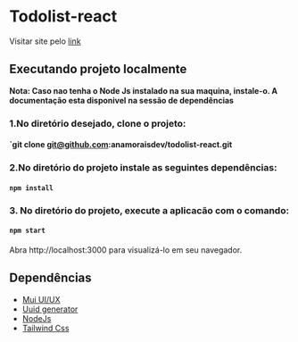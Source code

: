 # Todolist-react

Visitar site pelo [link]()

## Executando projeto localmente

**Nota: Caso nao tenha o Node Js instalado na sua maquina, instale-o. A documentação esta disponivel na sessão de dependências** 


### 1.No diretório desejado, clone o projeto:
#### `git clone git@github.com:anamoraisdev/todolist-react.git


### 2.No diretório do projeto instale as seguintes dependências:

#### `npm install`


### 3. No diretório do projeto, execute a aplicacão com o comando:
#### `npm start`

Abra http://localhost:3000 para visualizá-lo em seu navegador.


## Dependências 
- [Mui UI/UX](https://mui.com/) 
- [Uuid generator](https://www.npmjs.com/package/uuid) 
- [NodeJs](https://nodejs.org/pt-br/download/package-manager)
- [Tailwind Css](https://tailwindcss.com/)

